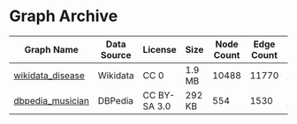 # Graph Archive

| Graph Name | Data Source | License | Size | Node Count | Edge Count | Download |
| --- | --- | --- | --- | --- | --- | --- |
| [wikidata_disease](https://github.com/g2glab/pg-files/tree/master/wikidata_disease) | Wikidata | CC 0 | 1.9 MB | 10488 | 11770 | [download](https://github.com/g2glab/pg-files/raw/master/wikidata_disease/wikidata_disease.pg) |
| [dbpedia_musician](https://github.com/g2glab/pg-files/tree/master/dbpedia_musician) | DBPedia | CC BY-SA 3.0 | 292 KB | 554 | 1530 | [download](https://github.com/g2glab/pg-files/raw/master/dbpedia_musician/dbpedia_musician.pg.zip) |
